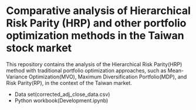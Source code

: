 # Comparative analysis of Hierarchical Risk Parity (HRP) and other portfolio optimization methods in the Taiwan stock market

This repository contains the analysis of the Hierarchical Risk Parity(HRP) method with traditional portfolio optimization approaches, such as Mean-Variance Optimization(MVO), Maximum Diversification Portfolio(MDP), and Risk Parity(RP), in the context of the Taiwan market.

- Data set(corrected_adj_close_data.csv)
- Python workbook(Development.ipynb)
